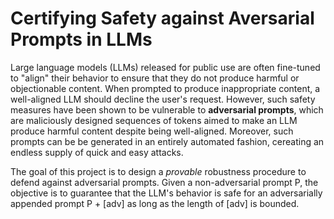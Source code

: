 # Certifying Safety against Aversarial Prompts in LLMs

Large language models (LLMs) released for public use are often fine-tuned to "align" their behavior to ensure that they do not produce harmful or objectionable content. When prompted to produce inappropriate content, a well-aligned LLM should decline the user's request.
However, such safety measures have been shown to be vulnerable to **adversarial prompts**, which are maliciously designed sequences of tokens aimed to make an LLM produce harmful content despite being well-aligned. Moreover, such prompts can be be generated in an entirely automated fashion, cereating an endless supply of quick and easy attacks.

The goal of this project is to design a *provable* robustness procedure to defend against adversarial prompts. Given a non-adversarial prompt P, the objective is to guarantee that the LLM's behavior is safe for an adversarially appended prompt P + [adv] as long as the length of [adv] is bounded.